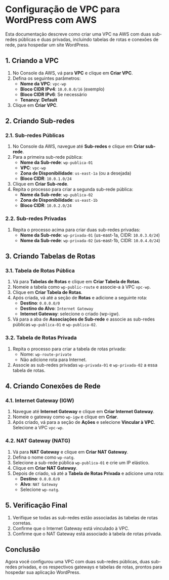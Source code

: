 # Configuração de VPC para WordPress com AWS

Esta documentação descreve como criar uma VPC na AWS com duas sub-redes públicas e duas privadas, incluindo tabelas de rotas e conexões de rede, para hospedar um site WordPress.

## 1. Criando a VPC

1. No Console da AWS, vá para **VPC** e clique em **Criar VPC**.
2. Defina os seguintes parâmetros:
   - **Nome da VPC**: `vpc-wp`
   - **Bloco CIDR IPv4**: `10.0.0.0/16` (exemplo)
   - **Bloco CIDR IPv6**: Se necessário
   - **Tenancy**: **Default**
3. Clique em **Criar VPC**.

## 2. Criando Sub-redes

### 2.1. Sub-redes Públicas

1. No Console da AWS, navegue até **Sub-redes** e clique em **Criar sub-rede**.
2. Para a primeira sub-rede pública:
   - **Nome da Sub-rede**: `wp-publica-01`
   - **VPC**: `vpc-wp`
   - **Zona de Disponibilidade**: `us-east-1a` (ou a desejada)
   - **Bloco CIDR**: `10.0.1.0/24`
3. Clique em **Criar Sub-rede**.
4. Repita o processo para criar a segunda sub-rede pública:
   - **Nome da Sub-rede**: `wp-publica-02`
   - **Zona de Disponibilidade**: `us-east-1b`
   - **Bloco CIDR**: `10.0.2.0/24`

### 2.2. Sub-redes Privadas

1. Repita o processo acima para criar duas sub-redes privadas:
   - **Nome da Sub-rede**: `wp-privada-01` (us-east-1a, CIDR: `10.0.3.0/24`)
   - **Nome da Sub-rede**: `wp-privada-02` (us-east-1b, CIDR: `10.0.4.0/24`)

## 3. Criando Tabelas de Rotas

### 3.1. Tabela de Rotas Pública

1. Vá para **Tabelas de Rotas** e clique em **Criar Tabela de Rotas**.
2. Nomeie a tabela como `wp-public-route` e associe-a à VPC `vpc-wp`.
3. Clique em **Criar Tabela de Rotas**.
4. Após criada, vá até a seção de **Rotas** e adicione a seguinte rota:
   - **Destino**: `0.0.0.0/0`
   - **Destino do Alvo**: `Internet Gateway`
   - **Internet Gateway**: selecione o criado (wp-igw).
5. Vá para a aba de **Associações de Sub-rede** e associe as sub-redes públicas `wp-publica-01` e `wp-publica-02`.

### 3.2. Tabela de Rotas Privada

1. Repita o processo para criar a tabela de rotas privada:
   - Nome: `wp-route-private`
   - Não adicione rota para Internet.
2. Associe as sub-redes privadas `wp-privada-01` e `wp-privada-02` a essa tabela de rotas.

## 4. Criando Conexões de Rede

### 4.1. Internet Gateway (IGW)

1. Navegue até **Internet Gateway** e clique em **Criar Internet Gateway**.
2. Nomeie o gateway como `wp-igw` e clique em **Criar**.
3. Após criado, vá para a seção de **Ações** e selecione **Vincular à VPC**. Selecione a VPC `vpc-wp`.

### 4.2. NAT Gateway (NATG)

1. Vá para **NAT Gateway** e clique em **Criar NAT Gateway**.
2. Defina o nome como `wp-natg`.
3. Selecione a sub-rede pública `wp-publica-01` e crie um IP elástico.
4. Clique em **Criar NAT Gateway**.
5. Depois de criado, vá até a **Tabela de Rotas Privada** e adicione uma rota:
   - **Destino**: `0.0.0.0/0`
   - **Alvo**: `NAT Gateway`
   - Selecione `wp-natg`.

## 5. Verificação Final

1. Verifique se todas as sub-redes estão associadas às tabelas de rotas corretas.
2. Confirme que o Internet Gateway está vinculado à VPC.
3. Confirme que o NAT Gateway está associado à tabela de rotas privada.

## Conclusão

Agora você configurou uma VPC com duas sub-redes públicas, duas sub-redes privadas, e os respectivos gateways e tabelas de rotas, prontos para hospedar sua aplicação WordPress.

